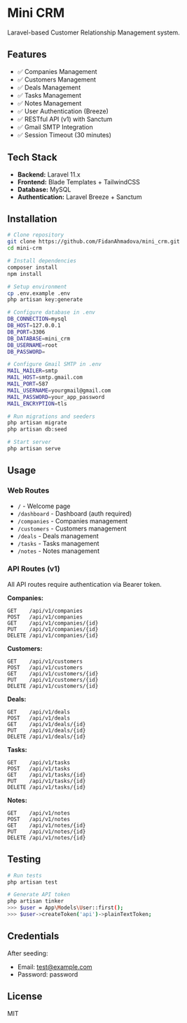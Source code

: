 # Mini CRM

Laravel-based Customer Relationship Management system.

## Features

- ✅ Companies Management
- ✅ Customers Management  
- ✅ Deals Management
- ✅ Tasks Management
- ✅ Notes Management
- ✅ User Authentication (Breeze)
- ✅ RESTful API (v1) with Sanctum
- ✅ Gmail SMTP Integration
- ✅ Session Timeout (30 minutes)

## Tech Stack

- **Backend:** Laravel 11.x
- **Frontend:** Blade Templates + TailwindCSS
- **Database:** MySQL
- **Authentication:** Laravel Breeze + Sanctum

## Installation

```bash
# Clone repository
git clone https://github.com/FidanAhmadova/mini_crm.git
cd mini-crm

# Install dependencies
composer install
npm install

# Setup environment
cp .env.example .env
php artisan key:generate

# Configure database in .env
DB_CONNECTION=mysql
DB_HOST=127.0.0.1
DB_PORT=3306
DB_DATABASE=mini_crm
DB_USERNAME=root
DB_PASSWORD=

# Configure Gmail SMTP in .env
MAIL_MAILER=smtp
MAIL_HOST=smtp.gmail.com
MAIL_PORT=587
MAIL_USERNAME=yourgmail@gmail.com
MAIL_PASSWORD=your_app_password
MAIL_ENCRYPTION=tls

# Run migrations and seeders
php artisan migrate
php artisan db:seed

# Start server
php artisan serve
```

## Usage

### Web Routes
- `/` - Welcome page
- `/dashboard` - Dashboard (auth required)
- `/companies` - Companies management
- `/customers` - Customers management
- `/deals` - Deals management
- `/tasks` - Tasks management
- `/notes` - Notes management

### API Routes (v1)
All API routes require authentication via Bearer token.

**Companies:**
```
GET    /api/v1/companies
POST   /api/v1/companies
GET    /api/v1/companies/{id}
PUT    /api/v1/companies/{id}
DELETE /api/v1/companies/{id}
```

**Customers:**
```
GET    /api/v1/customers
POST   /api/v1/customers
GET    /api/v1/customers/{id}
PUT    /api/v1/customers/{id}
DELETE /api/v1/customers/{id}
```

**Deals:**
```
GET    /api/v1/deals
POST   /api/v1/deals
GET    /api/v1/deals/{id}
PUT    /api/v1/deals/{id}
DELETE /api/v1/deals/{id}
```

**Tasks:**
```
GET    /api/v1/tasks
POST   /api/v1/tasks
GET    /api/v1/tasks/{id}
PUT    /api/v1/tasks/{id}
DELETE /api/v1/tasks/{id}
```

**Notes:**
```
GET    /api/v1/notes
POST   /api/v1/notes
GET    /api/v1/notes/{id}
PUT    /api/v1/notes/{id}
DELETE /api/v1/notes/{id}
```

## Testing

```bash
# Run tests
php artisan test

# Generate API token
php artisan tinker
>>> $user = App\Models\User::first();
>>> $user->createToken('api')->plainTextToken;
```

## Credentials

After seeding:
- Email: test@example.com
- Password: password

## License

MIT

